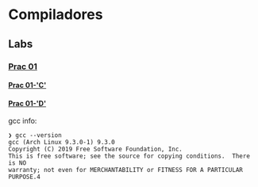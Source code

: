 # Compiladores
## Labs
### [Prac 01](/prac1/)
#### [Prac 01-'C'](/prac1/eg-C.c)
#### [Prac 01-'D'](/prac1/eg-C.c)

gcc info:
```
❯ gcc --version
gcc (Arch Linux 9.3.0-1) 9.3.0
Copyright (C) 2019 Free Software Foundation, Inc.
This is free software; see the source for copying conditions.  There is NO
warranty; not even for MERCHANTABILITY or FITNESS FOR A PARTICULAR PURPOSE.4
```